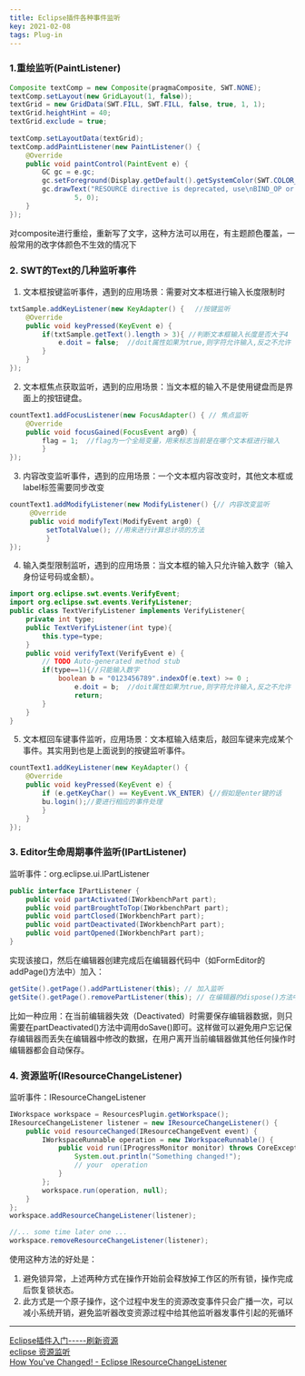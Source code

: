 ```yaml
---
title: Eclipse插件各种事件监听
key: 2021-02-08
tags: Plug-in
---
```


### 1.重绘监听(PaintListener)
```java
Composite textComp = new Composite(pragmaComposite, SWT.NONE);
textComp.setLayout(new GridLayout(1, false));
textGrid = new GridData(SWT.FILL, SWT.FILL, false, true, 1, 1);
textGrid.heightHint = 40;
textGrid.exclude = true;
		
textComp.setLayoutData(textGrid);
textComp.addPaintListener(new PaintListener() {
	@Override
	public void paintControl(PaintEvent e) {
		GC gc = e.gc;
		gc.setForeground(Display.getDefault().getSystemColor(SWT.COLOR_RED));
		gc.drawText("RESOURCE directive is deprecated, use\nBIND_OP or BIND_STORAGE instead",
				5, 0);
	}
});
```
对composite进行重绘，重新写了文字，这种方法可以用在，有主题颜色覆盖，一般常用的改字体颜色不生效的情况下

### 2. SWT的Text的几种监听事件
1. 文本框按键监听事件，遇到的应用场景：需要对文本框进行输入长度限制时
```java
txtSample.addKeyListener(new KeyAdapter() { 　//按键监听
    @Override
    public void keyPressed(KeyEvent e) {
        if(txtSample.getText().length > 3){ //判断文本框输入长度是否大于4
            e.doit = false;  //doit属性如果为true,则字符允许输入,反之不允许 
        }
    }
});
```
2. 文本框焦点获取监听，遇到的应用场景：当文本框的输入不是使用键盘而是界面上的按钮键盘。
```java
countText1.addFocusListener(new FocusAdapter() { // 焦点监听
    @Override
    public void focusGained(FocusEvent arg0) {
        flag = 1;  //flag为一个全局变量，用来标志当前是在哪个文本框进行输入
        }
});
```
3. 内容改变监听事件，遇到的应用场景：一个文本框内容改变时，其他文本框或label标签需要同步改变
```java
countText1.addModifyListener(new ModifyListener() {// 内容改变监听
     @Override
     public void modifyText(ModifyEvent arg0) {
         setTotalValue(); //用来进行计算总计项的方法
         }
});
```
4. 输入类型限制监听，遇到的应用场景：当文本框的输入只允许输入数字（输入身份证号码或金额）。
```java
import org.eclipse.swt.events.VerifyEvent;
import org.eclipse.swt.events.VerifyListener;
public class TextVerifyListener implements VerifyListener{
	private int type;
	public TextVerifyListener(int type){
		this.type=type;
	}
	public void verifyText(VerifyEvent e) {
	    // TODO Auto-generated method stub
	    if(type==1){//只能输入数字
	        boolean b = "0123456789".indexOf(e.text) >= 0 ;
                e.doit = b;  //doit属性如果为true,则字符允许输入,反之不允许
                return;
	    }
	}
}
```
5. 文本框回车键事件监听，应用场景：文本框输入结束后，敲回车键来完成某个事件。其实用到也是上面说到的按键监听事件。
```java
countText1.addKeyListener(new KeyAdapter() {
    @Override
    public void keyPressed(KeyEvent e) {
        if (e.getKeyChar() == KeyEvent.VK_ENTER) {//假如是enter键的话
        bu.login();//要进行相应的事件处理
        }
    }
});
```
### 3. Editor生命周期事件监听(IPartListener)
监听事件：org.eclipse.ui.IPartListener   
```java
public interface IPartListener {
    public void partActivated(IWorkbenchPart part);
    public void partBroughtToTop(IWorkbenchPart part);
    public void partClosed(IWorkbenchPart part);
    public void partDeactivated(IWorkbenchPart part);
    public void partOpened(IWorkbenchPart part);
}
```
实现该接口，然后在编辑器创建完成后在编辑器代码中（如FormEditor的addPage()方法中）加入：
```java
getSite().getPage().addPartListener(this); // 加入监听
getSite().getPage().removePartListener(this); // 在编辑器的dispose()方法中删除监听
```
比如一种应用：在当前编辑器失效（Deactivated）时需要保存编辑器数据，则只需要在partDeactivated()方法中调用doSave()即可。这样做可以避免用户忘记保存编辑器而丢失在编辑器中修改的数据，在用户离开当前编辑器做其他任何操作时编辑器都会自动保存。
### 4. 资源监听(IResourceChangeListener)
监听事件：IResourceChangeListener
```java
IWorkspace workspace = ResourcesPlugin.getWorkspace();
IResourceChangeListener listener = new IResourceChangeListener() {
	public void resourceChanged(IResourceChangeEvent event) {
		IWorkspaceRunnable operation = new IWorkspaceRunnable() {
			public void run(IProgressMonitor monitor) throws CoreException {
				System.out.println("Something changed!");
				// your  operation
			}
		};
		workspace.run(operation, null);
	}
};
workspace.addResourceChangeListener(listener);

//... some time later one ...
workspace.removeResourceChangeListener(listener);
```
使用这种方法的好处是：
1. 避免锁异常，上述两种方式在操作开始前会释放掉工作区的所有锁，操作完成后恢复锁状态。
2. 此方式是一个原子操作，这个过程中发生的资源改变事件只会广播一次，可以减小系统开销，避免监听器改变资源过程中给其他监听器发事件引起的死循环



----

[Eclipse插件入门-----刷新资源](https://blog.csdn.net/zyf814/article/details/8448209)   
[eclipse 资源监听](https://blog.csdn.net/u011893509/article/details/53557415)   
[How You've Changed! - Eclipse IResourceChangeListener](https://blog.csdn.net/davidhsing/article/details/6939273)   

